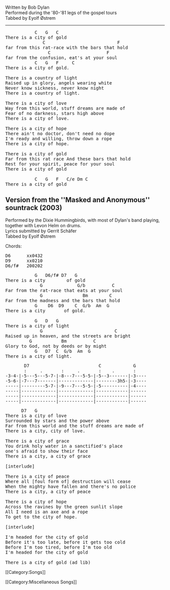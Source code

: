 Written by Bob Dylan<br>
Performed during the '80-'81 legs of the gospel tours<br>
Tabbed by Eyolf Østrem

----
<pre class="verse">
           C   G   C
There is a city of gold
              C                           F
far from this rat-race with the bars that hold
                C                     F
far from the confusion, eat's at your soul
           C   G   F     C
There is a city of gold.

There is a country of light
Raised up in glory, angels wearing white
Never know sickness, never know night
There is a country of light.

There is a city of love
Way from this world, stuff dreams are made of
Fear of no darkness, stars high above
There is a city of love.

There is a city of hope
There ain't no doctor, don't need no dope
I'm ready and willing, throw down a rope
There is a city of hope.

There is a city of gold
Far from this rat race And these bars that hold
Rest for your spirit, peace for your soul
There is a city of gold

           C   G   F   C/e Dm C
There is a city of gold
</pre>

<h2 class="songversion">Version from the ''Masked and Anonymous'' sountrack (2003)</h2>

Performed by the Dixie Hummingbirds, with most of Dylan's band
playing, together with Levon Helm on drums.<br>
Lyrics submitted by Gerrit Schäfer<br>
Tabbed by Eyolf Østrem

Chords:

<pre class="chords">
D6      xx0432
D9      xx0210
D6/f#   200202
</pre>
<pre class="verse">
           G   D6/f# D7   G
There is a city        of gold
             G             G/b          C
Far from the rat-race that eats at your soul
             G               Bm        C
Far from the madness and the bars that hold
           G    D6  D9    C  G/b  Am  G
There is a city       of gold.

           G   D   G
There is a city of light
             G                           C
Raised up in heaven, and the streets are bright
         G           Bm          C
Glory to God, not by deeds or by might
           G   D7  C  G/b  Am  G
There is a city of light.
</pre>
<pre class="tab">
       D7                          C            G
       :     .       :     .       :    .       :
-3-4-|-5---5---5-7-|-8---7---5-5-|-5--3-------|-3----
-5-6-|-7---7-------|-------------|--------3h5-|-3----
-----|---------5-7-|-9---7---5-5-|-5----------|-4----
-----|-------------|-------------|------------|------
-----|-------------|-------------|------------|------
-----|-------------|-------------|------------|------
</pre>
<pre class="verse">
      D7   G
There is a city of love
Surrounded by stars and the power above
Far from this world and the stuff dreams are made of
There is a city, city of love.

There is a city of grace
You drink holy water in a sanctified's place
one's afraid to show their face
There is a city, a city of grace

[interlude]

There is a city of peace
Where all [foul form of] destruction will cease
When the mighty have fallen and there's no police
There is a city, a city of peace

There is a city of hope
Across the ravines by the green sunlit slope
All I need is an axe and a rope
To get to the city of hope.

[interlude]

I'm headed for the city of gold
Before it's too late, before it gets too cold
Before I'm too tired, before I'm too old
I'm headed for the city of gold

There is a city of gold (ad lib)
</pre>

[[Category:Songs]]

[[Category:Miscellaneous Songs]]